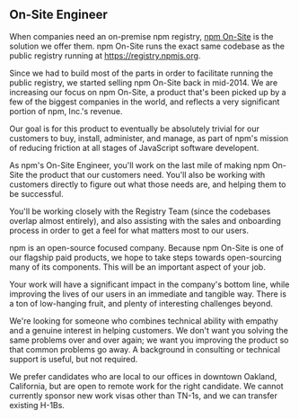 ## On-Site Engineer

When companies need an on-premise npm registry, [npm
On-Site](http://npm.im/onsite) is the solution we offer them.
npm On-Site runs the exact same codebase as the public registry
running at <https://registry.npmjs.org>.

Since we had to build most of the parts in order to facilitate running
the public registry, we started selling npm On-Site back in
mid-2014.  We are increasing our focus on npm On-Site, a product that's
been picked up by a few of the biggest companies in the world, and reflects
a very significant portion of npm, Inc.'s revenue.

Our goal is for this product to eventually be absolutely trivial for
our customers to buy, install, administer, and manage, as part of
npm's mission of reducing friction at all stages of JavaScript
software developent.

As npm's On-Site Engineer, you'll work on the last mile of making
npm On-Site the product that our customers need.  You'll also be
working with customers directly to figure out what those needs are,
and helping them to be successful.

You'll be working closely with the Registry Team (since the codebases
overlap almost entirely), and also assisting with the sales and
onboarding process in order to get a feel for what matters most to our
users.

npm is an open-source focused company. Because npm On-Site is one
of our flagship paid products, we hope to take steps towards open-sourcing
many of its components. This will be an important aspect of your job.

Your work will have a significant impact in the company's bottom line,
while improving the lives of our users in an immediate and tangible
way.  There is a ton of low-hanging fruit, and plenty of interesting
challenges beyond.

We're looking for someone who combines technical ability with empathy
and a genuine interest in helping customers.  We don't want you
solving the same problems over and over again; we want you improving
the product so that common problems go away.  A background in
consulting or technical support is useful, but not required.

We prefer candidates who are local to our offices in downtown Oakland,
California, but are open to remote work for the right candidate.  We
cannot currently sponsor new work visas other than TN-1s, and we can
transfer existing H-1Bs.
